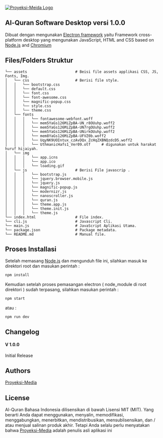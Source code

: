 [![Proyeksi-Meida Logo](https://proyeksi-media.com/proyeksi-media/third_party/assets/img/logo2.png)](https://proyeksi-media)

## Al-Quran Software Desktop versi 1.0.0

Dibuat dengan mengunakan [Electron framework](https://electronjs.org) yaitu Framework cross-platform desktop yang mengunakan JavaScript, HTML and CSS  based on [Node.js](https://nodejs.org/) and
[Chromium](https://www.chromium.org)

## Files/Folders Struktur

```
└── assets                      # Beisi file assets applikasi CSS, JS, Fonts, Img.
│   └── css                     # Berisi file style.
│   │   └── bootstrap.css       
│   │   └── default.css         
│   │   └── font.css            
│   │   └── font-awesome.css       
│   │   └── magnific-popup.css
│   │   └── style.css
│   │   └── theme.css
│   └── fonts
│   │   │   └── fontawesome-webfont.woff
│   │   │   └── mem5YaGs126MiZpBA-UN_r8OUuhp.woff2
│   │   │   └── mem5YaGs126MiZpBA-UN7rgOUuhp.woff2
│   │   │   └── mem5YaGs126MiZpBA-UNirkOUuhp.woff2
│   │   │   └── mem8YaGs126MiZpBA-UFVZ0b.woff2
│   │   │   └── UqyNK9UOIntux_czAvDQx_ZcHqZXBNQzdcD5.woff2
│   │   │   └── UthmanicHafs1_Ver09.otf     # digunakan untuk harakat huruf hijaiyah.
│   └── img
│   │   │   └── app.icns
│   │   │   └── app.ico
│   │   │   └── loading.gif
│   └── js                      # Berisi File javascrip .
│   │   │   └── bootstrap.js
│   │   │   └── jquery.browser.mobile.js
│   │   │   └── jquery.js
│   │   │   └── magnific-popup.js
│   │   │   └── modernizr.js
│   │   │   └── nanoscroller.js
│   │   │   └── quran.js
│   │   │   └── theme.app.js
│   │   │   └── theme.init.js
│   │   │   └── theme.js
└── index.html                  # File index.
└── cli.js                      # Javascript Cli.
└── main.js                     # JavaScript Aplikasi Utama.
└── package.json                # Package metadata.
└── README.md                   # Manual file.
```


## Proses Installasi

Setelah memasang [Node.js](https://nodejs.org/) dan mengunduh file ini, silahkan masuk ke direktori root dan masukan perintah :

```sh
npm install 
```
Kemudian setelah proses pemasangan electron ( node_module di root direktori ) sudah terpasang, silahkan masukan perintah :

```sh
npm start
```

atau : 

```sh
npm run dev
```

## Changelog
#### V 1.0.0
Initial Release

## Authors
[Proyeksi-Media](https://proyeksi-media.com)

## License

Al-Quran Bahasa Indonesia dilisensikan di bawah Lisensi MIT (MIT). Yang berarti Anda dapat menggunakan, menyalin, memodifikasi, menggabungkan, menerbitkan, mendistribusikan, mensublisensikan, dan / atau menjual salinan produk akhir. Tetapi Anda selalu perlu menyatakan bahwa [Proyeksi-Media](https://proyeksi-media.com) adalah penulis asli aplikasi ini
